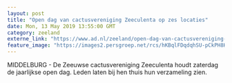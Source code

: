 ```yaml
---
layout: post
title: "Open dag van cactusvereniging Zeeculenta op zes locaties"
date: Mon, 13 May 2019 13:55:00 GMT
category: zeeland
externe_link: "https://www.ad.nl/zeeland/open-dag-van-cactusvereniging-zeeculenta-op-zes-locaties~a1e1dcba/"
feature_image: "https://images2.persgroep.net/rcs/hKBqlFDqdqhSU-pCkPH8HpLYq2s/diocontent/148242153/_fitwidth/400/?appId=21791a8992982cd8da851550a453bd7f&quality=0.7"
---
```


MIDDELBURG - De Zeeuwse cactusvereniging Zeeculenta houdt zaterdag de jaarlijkse open dag. Leden laten bij hen thuis hun verzameling zien.
